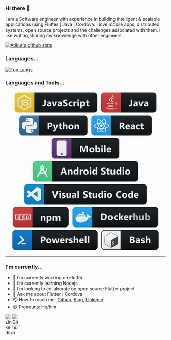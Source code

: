 ### Hi there 👋

I am a Software engineer with experience in building intelligent & scalable applications using Flutter | Java | Cordova.
I love mobile apps, distributed systems, open source projects and the challenges associated with them.
I like writing,sharing my knowledge with other engineers.


[![Atikur's github stats](https://github-readme-stats.vercel.app/api?username=atikur-rabbi)]()

### Languages...
[![Top Langs](https://github-readme-stats.vercel.app/api/top-langs/?username=atikur-rabbi&count_private=true&layout=compact)]()

### Languages and Tools...

<p align="center">
  
  <!-- For more icons please follow  https://github.com/MikeCodesDotNET/ColoredBadges -->
  
  <img src="https://github.com/atikur-rabbi/atikur-rabbi/blob/master/assets/svg/dev/languages/js.svg" alt="js" style="vertical-align:top; margin:4px">
  <img src="https://github.com/atikur-rabbi/atikur-rabbi/blob/master/assets/svg/dev/languages/java.svg" alt="java" style="vertical-align:top; margin:4px">
  <img src="https://github.com/atikur-rabbi/atikur-rabbi/blob/master/assets/svg/dev/languages/python.svg" alt="python" style="vertical-align:top; margin:4px">
  <img src="https://github.com/atikur-rabbi/atikur-rabbi/blob/master/assets/svg/dev/frameworks/react.svg" alt="react" style="vertical-align:top; margin:4px">
  <img src="https://github.com/atikur-rabbi/atikur-rabbi/blob/master/assets/svg/dev/misc/mobile.svg" alt="mobile_development" style="vertical-align:top; margin:4px">
  <img src="https://github.com/atikur-rabbi/atikur-rabbi/blob/master/assets/svg/dev/tools/android_studio.svg" alt="android_studio" style="vertical-align:top; margin:4px">
  <img src="https://github.com/atikur-rabbi/atikur-rabbi/blob/master/assets/svg/dev/tools/visualstudio_code.svg" alt="visual_studio_code" style="vertical-align:top; margin:4px">
  <img src="https://github.com/atikur-rabbi/atikur-rabbi/blob/master/assets/svg/dev/services/npm.svg" alt="npm" style="vertical-align:top; margin:4px">
  <img src="https://github.com/atikur-rabbi/atikur-rabbi/blob/master/assets/svg/dev/services/dockerhub.svg" alt="dockerhub" style="vertical-align:top; margin:4px">
  <img src="https://github.com/atikur-rabbi/atikur-rabbi/blob/master/assets/svg/dev/tools/powershell.svg" alt="powershell" style="vertical-align:top; margin:4px">
  <img src="https://github.com/atikur-rabbi/atikur-rabbi/blob/master/assets/svg/dev/tools/bash.svg" alt="bash" style="vertical-align:top; margin:4px">


</p>

----


<!--
**atikur-rabbi/atikur-rabbi** is a ✨ _special_ ✨ repository because its `README.md` (this file) appears on your GitHub profile.

Here are some ideas to get you started:

- 🔭 I’m currently working on ...
- 🌱 I’m currently learning ...
- 👯 I’m looking to collaborate on ...
- 🤔 I’m looking for help with ...
- 💬 Ask me about ...
- 📫 How to reach me: ...
- 😄 Pronouns: ...
- ⚡ Fun fact: ...
-->

### I'm currently...

- 🔭 I’m currently working on Flutter
- 🌱 I’m currently learning Nodejs
- 👯 I’m looking to collaborate on open source Flutter project 
- 💬 Ask me about Flutter | Cordova
- 📫 How to reach me: [Github](https://github.com/atikur-rabbi), [Blog](https://blog.we2app.com), [Linkedin](linkedin.com/in/atikur-rabbi)
- 😄 Pronouns:  He/him

<a href="https://www.linkedin.com/in/atikur-rabbi"><img align="left" alt="LinkedIn" width="22px" src="https://cdn.jsdelivr.net/npm/simple-icons@v3/icons/linkedin.svg" /></a><a href="https://github.com/atikur-rabbi"><img align="left" alt="Github" width="22px" src="https://cdn.jsdelivr.net/npm/simple-icons@v3/icons/github.svg" /></a>
<br /><br />